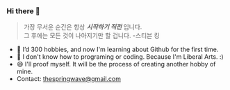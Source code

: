 ### Hi there 👋

>가장 무서운 순간은 항상 ***시작하기 직전*** 입니다.   
>그 후에는 모든 것이 나아지기만 할 겁니다. -스티븐 킹

- 🌱 I’d 300 hobbies, and now I'm learning about Github for the first time.
- 🤔 I don't know how to programing or coding. Because I'm Liberal Arts. :)
- 😄 I'll proof myself. It will be the process of creating another hobby of mine.
- Contact: <thespringwave@gmail.com>

<!--
**ThePinkBean/ThePinkBean** is a ✨ _special_ ✨ repository because its `README.md` (this file) appears on your GitHub profile.

Here are some ideas to get you started:

- 🔭 I’m currently working on ... fd
- 🌱 I’m currently learning ...
- 👯 I’m looking to collaborate on ...
- 🤔 I’m looking for help with ...
- 💬 Ask me about ...
- 📫 How to reach me: ...
- 😄 Pronouns: ...
- ⚡ Fun fact: ...
-->
